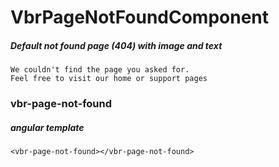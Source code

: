 # VbrPageNotFoundComponent

##### Default not found page (404) with image and text
    We couldn't find the page you asked for.
    Feel free to visit our home or support pages

### vbr-page-not-found

##### angular template
```angular2html
<vbr-page-not-found></vbr-page-not-found>
```
